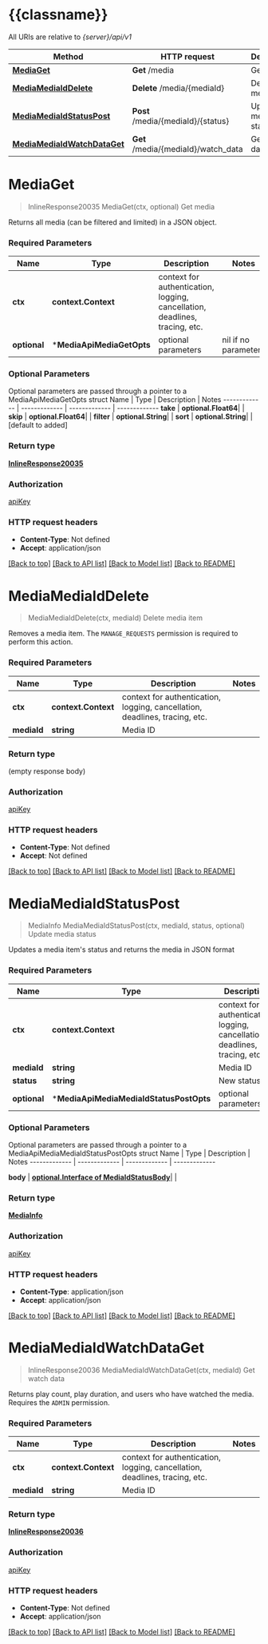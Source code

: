 # {{classname}}

All URIs are relative to *{server}/api/v1*

Method | HTTP request | Description
------------- | ------------- | -------------
[**MediaGet**](MediaApi.md#MediaGet) | **Get** /media | Get media
[**MediaMediaIdDelete**](MediaApi.md#MediaMediaIdDelete) | **Delete** /media/{mediaId} | Delete media item
[**MediaMediaIdStatusPost**](MediaApi.md#MediaMediaIdStatusPost) | **Post** /media/{mediaId}/{status} | Update media status
[**MediaMediaIdWatchDataGet**](MediaApi.md#MediaMediaIdWatchDataGet) | **Get** /media/{mediaId}/watch_data | Get watch data

# **MediaGet**
> InlineResponse20035 MediaGet(ctx, optional)
Get media

Returns all media (can be filtered and limited) in a JSON object.

### Required Parameters

Name | Type | Description  | Notes
------------- | ------------- | ------------- | -------------
 **ctx** | **context.Context** | context for authentication, logging, cancellation, deadlines, tracing, etc.
 **optional** | ***MediaApiMediaGetOpts** | optional parameters | nil if no parameters

### Optional Parameters
Optional parameters are passed through a pointer to a MediaApiMediaGetOpts struct
Name | Type | Description  | Notes
------------- | ------------- | ------------- | -------------
 **take** | **optional.Float64**|  | 
 **skip** | **optional.Float64**|  | 
 **filter** | **optional.String**|  | 
 **sort** | **optional.String**|  | [default to added]

### Return type

[**InlineResponse20035**](inline_response_200_35.md)

### Authorization

[apiKey](../README.md#apiKey)

### HTTP request headers

 - **Content-Type**: Not defined
 - **Accept**: application/json

[[Back to top]](#) [[Back to API list]](../README.md#documentation-for-api-endpoints) [[Back to Model list]](../README.md#documentation-for-models) [[Back to README]](../README.md)

# **MediaMediaIdDelete**
> MediaMediaIdDelete(ctx, mediaId)
Delete media item

Removes a media item. The `MANAGE_REQUESTS` permission is required to perform this action.

### Required Parameters

Name | Type | Description  | Notes
------------- | ------------- | ------------- | -------------
 **ctx** | **context.Context** | context for authentication, logging, cancellation, deadlines, tracing, etc.
  **mediaId** | **string**| Media ID | 

### Return type

 (empty response body)

### Authorization

[apiKey](../README.md#apiKey)

### HTTP request headers

 - **Content-Type**: Not defined
 - **Accept**: Not defined

[[Back to top]](#) [[Back to API list]](../README.md#documentation-for-api-endpoints) [[Back to Model list]](../README.md#documentation-for-models) [[Back to README]](../README.md)

# **MediaMediaIdStatusPost**
> MediaInfo MediaMediaIdStatusPost(ctx, mediaId, status, optional)
Update media status

Updates a media item's status and returns the media in JSON format

### Required Parameters

Name | Type | Description  | Notes
------------- | ------------- | ------------- | -------------
 **ctx** | **context.Context** | context for authentication, logging, cancellation, deadlines, tracing, etc.
  **mediaId** | **string**| Media ID | 
  **status** | **string**| New status | 
 **optional** | ***MediaApiMediaMediaIdStatusPostOpts** | optional parameters | nil if no parameters

### Optional Parameters
Optional parameters are passed through a pointer to a MediaApiMediaMediaIdStatusPostOpts struct
Name | Type | Description  | Notes
------------- | ------------- | ------------- | -------------


 **body** | [**optional.Interface of MediaIdStatusBody**](MediaIdStatusBody.md)|  | 

### Return type

[**MediaInfo**](MediaInfo.md)

### Authorization

[apiKey](../README.md#apiKey)

### HTTP request headers

 - **Content-Type**: application/json
 - **Accept**: application/json

[[Back to top]](#) [[Back to API list]](../README.md#documentation-for-api-endpoints) [[Back to Model list]](../README.md#documentation-for-models) [[Back to README]](../README.md)

# **MediaMediaIdWatchDataGet**
> InlineResponse20036 MediaMediaIdWatchDataGet(ctx, mediaId)
Get watch data

Returns play count, play duration, and users who have watched the media.  Requires the `ADMIN` permission. 

### Required Parameters

Name | Type | Description  | Notes
------------- | ------------- | ------------- | -------------
 **ctx** | **context.Context** | context for authentication, logging, cancellation, deadlines, tracing, etc.
  **mediaId** | **string**| Media ID | 

### Return type

[**InlineResponse20036**](inline_response_200_36.md)

### Authorization

[apiKey](../README.md#apiKey)

### HTTP request headers

 - **Content-Type**: Not defined
 - **Accept**: application/json

[[Back to top]](#) [[Back to API list]](../README.md#documentation-for-api-endpoints) [[Back to Model list]](../README.md#documentation-for-models) [[Back to README]](../README.md)

